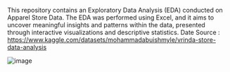 This repository contains an Exploratory Data Analysis (EDA) conducted on Apparel Store Data. The EDA was performed using Excel, and it aims to uncover meaningful insights and patterns within the data, presented through interactive visualizations and descriptive statistics.
Date Source : https://www.kaggle.com/datasets/mohammadabuishmyle/vrinda-store-data-analysis

![image](https://github.com/shreyjain01/apparel_store_analysis/assets/128953895/2094637d-8a85-4cc5-8844-8fae9e6ff0e2)

